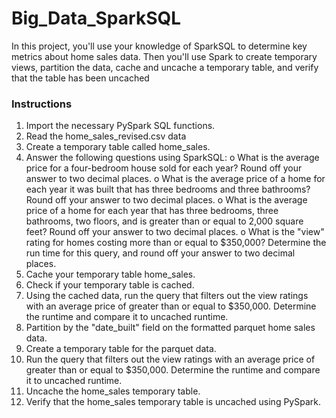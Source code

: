 # Big_Data_SparkSQL

In this project, you'll use your knowledge of SparkSQL to determine key metrics about home sales data. Then you'll use Spark to create temporary views,
partition the data, cache and uncache a temporary table, and verify that the table has been uncached

### Instructions
1.	Import the necessary PySpark SQL functions.
2.	Read the home_sales_revised.csv data 
3.	Create a temporary table called home_sales.
4.	Answer the following questions using SparkSQL:
      o	What is the average price for a four-bedroom house sold for each year? Round off your answer to two decimal places.
      o	What is the average price of a home for each year it was built that has three bedrooms and three bathrooms? Round off your answer to two decimal places.
      o	What is the average price of a home for each year that has three bedrooms, three bathrooms, two floors, and is greater than or equal to 2,000 square feet? Round off your answer to two decimal places.
      o	What is the "view" rating for homes costing more than or equal to $350,000? Determine the run time for this query, and round off your answer to two decimal places.
5.	Cache your temporary table home_sales.
6.	Check if your temporary table is cached.
7.	Using the cached data, run the query that filters out the view ratings with an average price of greater than or equal to $350,000. Determine the runtime and compare it to uncached runtime.
8.	Partition by the "date_built" field on the formatted parquet home sales data.
9.	Create a temporary table for the parquet data.
10.	Run the query that filters out the view ratings with an average price of greater than or equal to $350,000. Determine the runtime and compare it to uncached runtime.
11.	Uncache the home_sales temporary table.
12.	Verify that the home_sales temporary table is uncached using PySpark.
